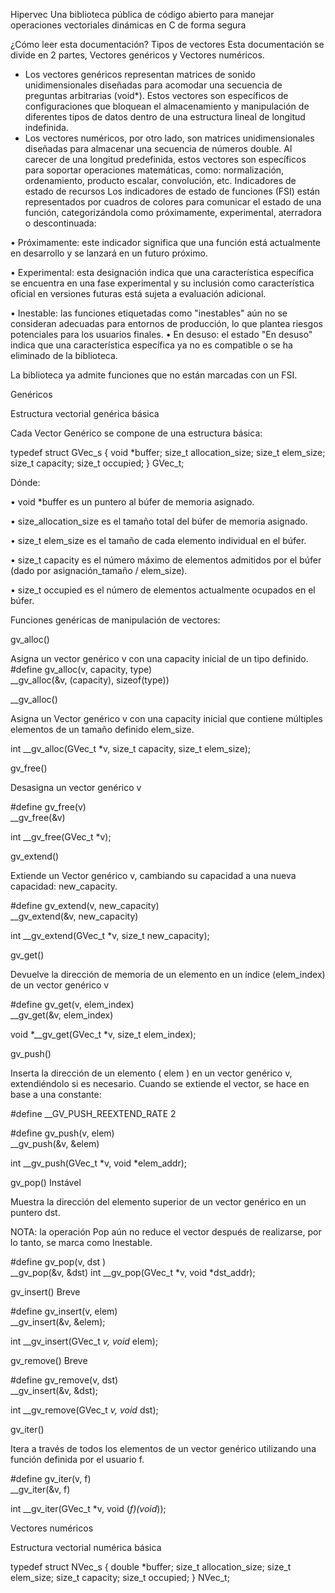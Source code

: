 Hipervec
Una biblioteca pública de código abierto para manejar operaciones vectoriales dinámicas en C de forma segura
 
¿Cómo leer esta documentación?
Tipos de vectores
Esta documentación se divide en 2 partes, Vectores genéricos y Vectores numéricos.
- Los vectores genéricos representan matrices de sonido unidimensionales diseñadas para acomodar una secuencia de preguntas arbitrarias (void*). Estos vectores son específicos de configuraciones que bloquean el almacenamiento y manipulación de diferentes tipos de datos dentro de una estructura lineal de longitud indefinida.  
- Los vectores numéricos, por otro lado, son matrices unidimensionales diseñadas para almacenar una secuencia de números double. Al carecer de una longitud predefinida, estos vectores son específicos para soportar operaciones matemáticas, como: normalización, ordenamiento, producto escalar, convolución, etc.
Indicadores de estado de recursos
Los indicadores de estado de funciones (FSI) están representados por cuadros de colores para comunicar el estado de una función, categorizándola como próximamente, experimental, aterradora o descontinuada:
 
• Próximamente: este indicador significa que una función está actualmente en desarrollo y se lanzará en un futuro próximo.
 
• Experimental: esta designación indica que una característica específica se encuentra en una fase experimental y su inclusión como característica oficial en versiones futuras está sujeta a evaluación
adicional.
 
• Inestable: las funciones etiquetadas como "inestables" aún no se consideran adecuadas para entornos de producción, lo que plantea riesgos potenciales para los usuarios finales.
• En desuso: el estado "En desuso" indica que una característica específica ya no es compatible o se ha eliminado de la biblioteca.
 
La biblioteca ya admite funciones que no están marcadas con un FSI.
 
 
Genéricos
 
Estructura vectorial genérica básica
 
Cada Vector Genérico se compone de una estructura básica:
 
typedef struct GVec_s {
void *buffer;
size_t allocation_size;
size_t elem_size;  
size_t capacity;
size_t occupied;
} GVec_t;
 
 
Dónde:
 
 
• void *buffer es un puntero al búfer de memoria asignado.
 
• size_allocation_size es el tamaño total del búfer de memoria asignado.
 
• size_t elem_size es el tamaño de cada elemento individual en el búfer.
 
• size_t capacity es el número máximo de elementos admitidos por el búfer (dado por asignación_tamaño / elem_size).
 
• size_t occupied es el número de elementos actualmente ocupados en el búfer.
 
Funciones genéricas de manipulación de vectores:
 
gv_alloc()
 
Asigna un vector genérico v con una capacity inicial de un tipo definido.
#define gv_alloc(v, capacity, type) \
   __gv_alloc(&v, (capacity), sizeof(type))
 
__gv_alloc()
 
Asigna un Vector genérico v con una capacity inicial que contiene múltiples elementos de un tamaño definido elem_size.
 
int __gv_alloc(GVec_t *v, size_t capacity, size_t elem_size);
 
gv_free()
 
Desasigna un vector genérico v
 
#define gv_free(v) \
   __gv_free(&v)
 
int __gv_free(GVec_t *v);
 
gv_extend()
 
Extiende un Vector genérico v, cambiando su capacidad a una nueva capacidad: new_capacity.
 
#define gv_extend(v, new_capacity) \
   __gv_extend(&v, new_capacity)
 
int __gv_extend(GVec_t *v, size_t new_capacity);
 
 
 
gv_get()
 
Devuelve la dirección de memoria de un elemento en un índice (elem_index) de un vector genérico v
 
#define gv_get(v, elem_index) \
   __gv_get(&v, elem_index)
 
void *__gv_get(GVec_t *v, size_t elem_index);
 
gv_push()
 
Inserta la dirección de un elemento ( elem ) en un vector genérico v, extendiéndolo si es necesario. Cuando se extiende el vector, se hace en base a una constante:
 
#define __GV_PUSH_REEXTEND_RATE 2
 

 
 
#define gv_push(v, elem) \
   __gv_push(&v, &elem)
 
int __gv_push(GVec_t *v, void *elem_addr);
 
 
 
gv_pop() Instável
 
Muestra la dirección del elemento superior de un vector genérico en un puntero dst.
 
NOTA: la operación Pop aún no reduce el vector después de realizarse, por lo tanto, se marca como Inestable.
 
#define gv_pop(v, dst
) \
   __gv_pop(&v, &dst)
int __gv_pop(GVec_t *v, void *dst_addr);
 
gv_insert() Breve
 
#define gv_insert(v, elem) \
   __gv_insert(&v, &elem);
 
int __gv_insert(GVec_t *v, void* elem);
 
gv_remove() Breve
 
#define gv_remove(v, dst) \
   __gv_insert(&v, &dst);
 
int __gv_remove(GVec_t *v, void* dst);
 
 
gv_iter()
 
Itera a través de todos los elementos de un vector genérico utilizando una función definida por el usuario f.
 
#define gv_iter(v, f) \
   __gv_iter(&v, f)
 
int __gv_iter(GVec_t *v, void (*f)(void*));
 
Vectores numéricos
 
Estructura vectorial numérica básica
 
typedef struct NVec_s {
   double *buffer;
   size_t allocation_size;
   size_t elem_size;
   size_t capacity;
   size_t occupied;
} NVec_t;
 
